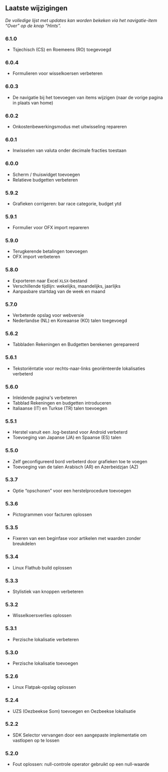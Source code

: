 ## Laatste wijzigingen

_De volledige lijst met updates kan worden bekeken via het navigatie-item “Over” op de knop “Hints”._

### 6.1.0
- Tsjechisch (CS) en Roemeens (RO) toegevoegd

### 6.0.4
- Formulieren voor wisselkoersen verbeteren

### 6.0.3
- De navigatie bij het toevoegen van items wijzigen (naar de vorige pagina in plaats van home) 

### 6.0.2
- Onkostenbewerkingsmodus met uitwisseling repareren

### 6.0.1
- Inwisselen van valuta onder decimale fracties toestaan

### 6.0.0
- Scherm / thuiswidget toevoegen
- Relatieve budgetten verbeteren

### 5.9.2
- Grafieken corrigeren: bar race categorie, budget ytd

### 5.9.1
- Formulier voor OFX import repareren

### 5.9.0
- Terugkerende betalingen toevoegen
- OFX import verbeteren

### 5.8.0
- Exporteren naar Excel `XLSX`-bestand
- Verschillende tijdlijn: wekelijks, maandelijks, jaarlijks
- Aanpasbare startdag van de week en maand

### 5.7.0
- Verbeterde opslag voor webversie
- Nederlandse (NL) en Koreaanse (KO) talen toegevoegd

### 5.6.2
- Tabbladen Rekeningen en Budgetten berekenen gerepareerd

### 5.6.1
- Tekstoriëntatie voor rechts-naar-links georiënteerde lokalisaties verbeterd 

### 5.6.0
- Inleidende pagina's verbeteren
- Tabblad Rekeningen en budgetten introduceren
- Italiaanse (IT) en Turkse (TR) talen toevoegen

### 5.5.1
- Herstel vanuit een .log-bestand voor Android verbeterd
- Toevoeging van Japanse (JA) en Spaanse (ES) talen 

### 5.5.0
- Zelf geconfigureerd bord verbeterd door grafieken toe te voegen
- Toevoeging van de talen Arabisch (AR) en Azerbeidzjan (AZ)

### 5.3.7
- Optie “opschonen” voor een herstelprocedure toevoegen  

### 5.3.6
- Pictogrammen voor facturen oplossen

### 5.3.5
- Fixeren van een beginfase voor artikelen met waarden zonder breukdelen

### 5.3.4
- Linux Flathub build oplossen

### 5.3.3
- Stylistiek van knoppen verbeteren

### 5.3.2
- Wisselkoersverlies oplossen

### 5.3.1
- Perzische lokalisatie verbeteren

### 5.3.0
- Perzische lokalisatie toevoegen

### 5.2.6
- Linux Flatpak-opslag oplossen

### 5.2.4
- UZS (Oezbeekse Som) toevoegen en Oezbeekse lokalisatie

### 5.2.2
- SDK Selector vervangen door een aangepaste implementatie om vastlopen op te lossen

### 5.2.0
- Fout oplossen: null-controle operator gebruikt op een null-waarde
